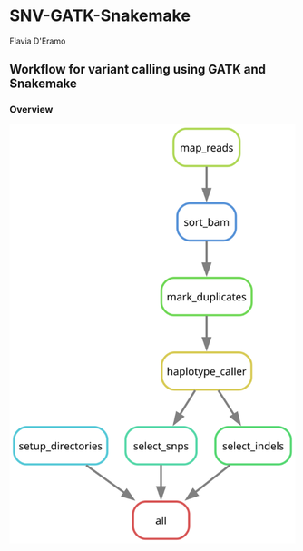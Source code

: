 # SNV-GATK-Snakemake
Flavia D'Eramo

## Workflow for variant calling using GATK and Snakemake

### Overview
![workflow_figure](rulegraph.svg)